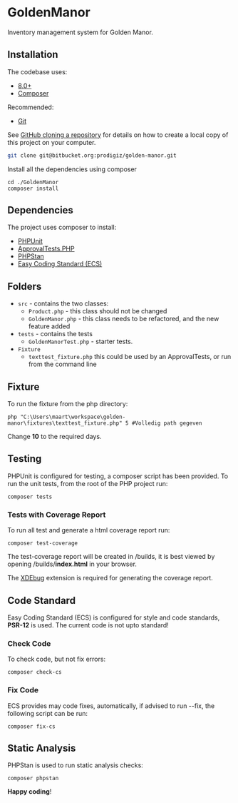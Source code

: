 # GoldenManor

Inventory management system for Golden Manor.

## Installation

The codebase uses:

- [8.0+](https://www.php.net/downloads.php)
- [Composer](https://getcomposer.org)

Recommended:

- [Git](https://git-scm.com/downloads)

See [GitHub cloning a repository](https://help.github.com/en/articles/cloning-a-repository) for details on how to
create a local copy of this project on your computer.

```sh
git clone git@bitbucket.org:prodigiz/golden-manor.git
```

Install all the dependencies using composer

```shell
cd ./GoldenManor
composer install
```

## Dependencies

The project uses composer to install:

- [PHPUnit](https://phpunit.de/)
- [ApprovalTests.PHP](https://github.com/approvals/ApprovalTests.php)
- [PHPStan](https://github.com/phpstan/phpstan)
- [Easy Coding Standard (ECS)](https://github.com/symplify/easy-coding-standard)

## Folders

- `src` - contains the two classes:
    - `Product.php` - this class should not be changed
    - `GoldenManor.php` - this class needs to be refactored, and the new feature added
- `tests` - contains the tests
    - `GoldenManorTest.php` - starter tests.
- `Fixture`
    - `texttest_fixture.php` this could be used by an ApprovalTests, or run from the command line

## Fixture

To run the fixture from the php directory:

```shell
php "C:\Users\maart\workspace\golden-manor\fixtures\texttest_fixture.php" 5 #Volledig path gegeven

```

Change **10** to the required days.

## Testing

PHPUnit is configured for testing, a composer script has been provided. To run the unit tests, from the root of the PHP
project run:

```shell
composer tests
```

### Tests with Coverage Report

To run all test and generate a html coverage report run:

```shell
composer test-coverage
```

The test-coverage report will be created in /builds, it is best viewed by opening /builds/**index.html** in your
browser.

The [XDEbug](https://xdebug.org/download) extension is required for generating the coverage report.

## Code Standard

Easy Coding Standard (ECS) is configured for style and code standards, **PSR-12** is used. The current code is not upto
standard!

### Check Code

To check code, but not fix errors:

```shell
composer check-cs
```

### Fix Code

ECS provides may code fixes, automatically, if advised to run --fix, the following script can be run:

```shell
composer fix-cs
```

## Static Analysis

PHPStan is used to run static analysis checks:

```shell
composer phpstan
```

**Happy coding**!

